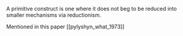 A primitive construct is one where it does not beg to be reduced into smaller mechanisms via reductionism. 



Mentioned in this paper [[pylyshyn_what_1973]]